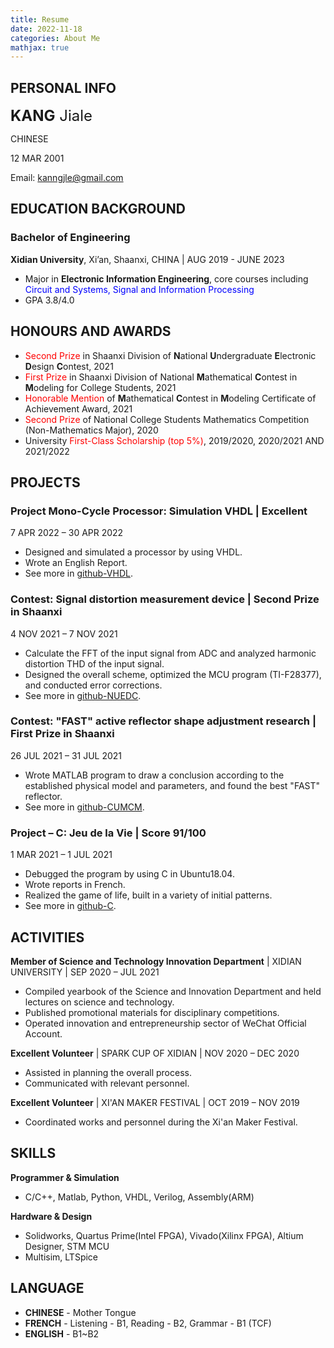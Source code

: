 ```yaml
---
title: Resume
date: 2022-11-18
categories: About Me
mathjax: true
---
```

## PERSONAL INFO

<font size="5"><b>KANG</b> Jiale</font>

CHINESE

12 MAR 2001

Email: <a href="mailto:kanngjle@gmail.com">kanngjle@gmail.com</a>

## EDUCATION BACKGROUND

### Bachelor of Engineering
**Xidian University**, Xi’an, Shaanxi, CHINA | AUG 2019 - JUNE 2023

- Major in **Electronic Information Engineering**, core courses including <span style="color:blue;">Circuit and Systems, Signal and Information Processing</span>
- GPA 3.8/4.0

## HONOURS AND AWARDS

- <span style="color:red;">Second Prize</span> in Shaanxi Division of **N**ational **U**ndergraduate **E**lectronic **D**esign **C**ontest, 2021
- <span style="color:red;">First Prize</span> in Shaanxi Division of National **M**athematical **C**ontest in **M**odeling for College Students, 2021
- <span style="color:red;">Honorable Mention</span> of **M**athematical **C**ontest in **M**odeling Certificate of Achievement Award, 2021
- <span style="color:red;">Second Prize</span> of National College Students Mathematics Competition (Non-Mathematics Major), 2020
- University <span style="color:red;">First-Class Scholarship (top 5%)</span>, 2019/2020, 2020/2021 AND 2021/2022

## PROJECTS

### Project Mono-Cycle Processor: Simulation VHDL | Excellent
7 APR 2022 – 30 APR 2022

- Designed and simulated a processor by using VHDL.
- Wrote an English Report.
- See more in [github-VHDL](https://github.com/kjle/VHDL-2022-Spring).

### Contest: Signal distortion measurement device | Second Prize in Shaanxi
4 NOV 2021 – 7 NOV 2021

- Calculate the FFT of the input signal from ADC and analyzed harmonic distortion THD of the input signal.
- Designed the overall scheme, optimized the MCU program (TI-F28377), and conducted error corrections.
- See more in [github-NUEDC](https://github.com/kjle/2021-NUEDC-A).

### Contest: "FAST" active reflector shape adjustment research | First Prize in Shaanxi
26 JUL 2021 – 31 JUL 2021

- Wrote MATLAB program to draw a conclusion according to the established physical model and parameters, and found the best "FAST" reflector.
- See more in [github-CUMCM](https://github.com/kjle/2021-CUMCM-A).

### Project – C: Jeu de la Vie | Score 91/100
1 MAR 2021 – 1 JUL 2021

- Debugged the program by using C in Ubuntu18.04.
- Wrote reports in French.
- Realized the game of life, built in a variety of initial patterns.
- See more in [github-C](https://github.com/kjle/Project-C-2021-Spring).

## ACTIVITIES

**Member of Science and Technology Innovation Department** | XIDIAN UNIVERSITY | SEP 2020 – JUL 2021

- Compiled yearbook of the Science and Innovation Department and held lectures on science and technology.
- Published promotional materials for disciplinary competitions.
- Operated innovation and entrepreneurship sector of WeChat Official Account.

**Excellent Volunteer** | SPARK CUP OF XIDIAN | NOV 2020 – DEC 2020

- Assisted in planning the overall process.
- Communicated with relevant personnel.

**Excellent Volunteer** | XI'AN MAKER FESTIVAL | OCT 2019 – NOV 2019

- Coordinated works and personnel during the Xi'an Maker Festival.

## SKILLS

**Programmer & Simulation**

- C/C++, Matlab, Python, VHDL, Verilog, Assembly(ARM)

**Hardware & Design**

- Solidworks, Quartus Prime(Intel FPGA), Vivado(Xilinx FPGA), Altium Designer, STM MCU
- Multisim, LTSpice

## LANGUAGE

- **CHINESE** - Mother Tongue 
- **FRENCH** - Listening - B1, Reading - B2, Grammar - B1 (TCF) 
- **ENGLISH** - B1~B2